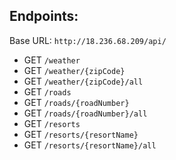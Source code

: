 ## Endpoints:
Base URL: `http://18.236.68.209/api/`
- GET `/weather`
- GET `/weather/{zipCode}`
- GET `/weather/{zipCode}/all`
- GET `/roads`
- GET `/roads/{roadNumber}`
- GET `/roads/{roadNumber}/all`
- GET `/resorts`
- GET `/resorts/{resortName}`
- GET `/resorts/{resortName}/all`
